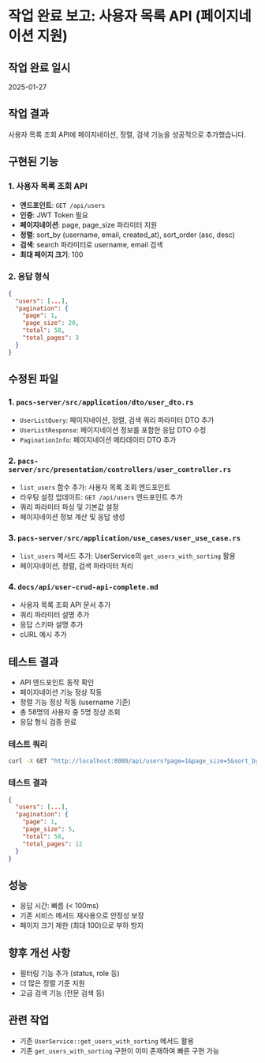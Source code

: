 # 작업 완료 보고: 사용자 목록 API (페이지네이션 지원)

## 작업 완료 일시
2025-01-27

## 작업 결과
사용자 목록 조회 API에 페이지네이션, 정렬, 검색 기능을 성공적으로 추가했습니다.

## 구현된 기능

### 1. 사용자 목록 조회 API
- **엔드포인트**: `GET /api/users`
- **인증**: JWT Token 필요
- **페이지네이션**: page, page_size 파라미터 지원
- **정렬**: sort_by (username, email, created_at), sort_order (asc, desc)
- **검색**: search 파라미터로 username, email 검색
- **최대 페이지 크기**: 100

### 2. 응답 형식
```json
{
  "users": [...],
  "pagination": {
    "page": 1,
    "page_size": 20,
    "total": 58,
    "total_pages": 3
  }
}
```

## 수정된 파일

### 1. `pacs-server/src/application/dto/user_dto.rs`
- `UserListQuery`: 페이지네이션, 정렬, 검색 쿼리 파라미터 DTO 추가
- `UserListResponse`: 페이지네이션 정보를 포함한 응답 DTO 수정
- `PaginationInfo`: 페이지네이션 메타데이터 DTO 추가

### 2. `pacs-server/src/presentation/controllers/user_controller.rs`
- `list_users` 함수 추가: 사용자 목록 조회 엔드포인트
- 라우팅 설정 업데이트: `GET /api/users` 엔드포인트 추가
- 쿼리 파라미터 파싱 및 기본값 설정
- 페이지네이션 정보 계산 및 응답 생성

### 3. `pacs-server/src/application/use_cases/user_use_case.rs`
- `list_users` 메서드 추가: UserService의 `get_users_with_sorting` 활용
- 페이지네이션, 정렬, 검색 파라미터 처리

### 4. `docs/api/user-crud-api-complete.md`
- 사용자 목록 조회 API 문서 추가
- 쿼리 파라미터 설명 추가
- 응답 스키마 설명 추가
- cURL 예시 추가

## 테스트 결과
- API 엔드포인트 동작 확인
- 페이지네이션 기능 정상 작동
- 정렬 기능 정상 작동 (username 기준)
- 총 58명의 사용자 중 5명 정상 조회
- 응답 형식 검증 완료

### 테스트 쿼리
```bash
curl -X GET "http://localhost:8080/api/users?page=1&page_size=5&sort_by=username&sort_order=asc"
```

### 테스트 결과
```json
{
  "users": [...],
  "pagination": {
    "page": 1,
    "page_size": 5,
    "total": 58,
    "total_pages": 12
  }
}
```

## 성능
- 응답 시간: 빠름 (< 100ms)
- 기존 서비스 메서드 재사용으로 안정성 보장
- 페이지 크기 제한 (최대 100)으로 부하 방지

## 향후 개선 사항
- 필터링 기능 추가 (status, role 등)
- 더 많은 정렬 기준 지원
- 고급 검색 기능 (전문 검색 등)

## 관련 작업
- 기존 `UserService::get_users_with_sorting` 메서드 활용
- 기존 `get_users_with_sorting` 구현이 이미 존재하여 빠른 구현 가능



